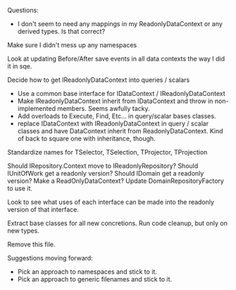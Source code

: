 Questions:
- I don't seem to need any mappings in my ReadonlyDataContext or any derived types.  Is that correct?

Make sure I didn't mess up any namespaces

Look at updating Before/After save events in all data contexts the way I did it in sqe.

Decide how to get IReadonlyDataContext into queries / scalars
- Use a common base interface for IDataContext / IReadonlyDataContext
- Make IReadonlyDataContext inherit from IDataContext  and throw in non-implemented members.  Seems awfully tacky.
- Add overloads to Execute, Find, Etc... in query/scalar bases classes.
- replace IDataContext with IReadonlyDataContext in query / scalar classes and have DataContext inherit from ReadonlyDataContext.  Kind of back to square one with inheritance, though.

Standardize names for TSelector, TSelection, TProjector, TProjection

Should IRepository.Context move to IReadonlyRepository?
Should IUnitOfWork get a readonly version?
Should IDomain get a readonly version?
Make a ReadOnlyDataContext?
  Update DomainRepositoryFactory to use it.

Look to see what uses of each interface can be made into the readonly version of that interface.

Extract base classes for all new concretions.
Run code cleanup, but only on new types.

Remove this file.


Suggestions moving forward:
- Pick an approach to namespaces and stick to it.
- Pick an approach to generic filenames and stick to it.

